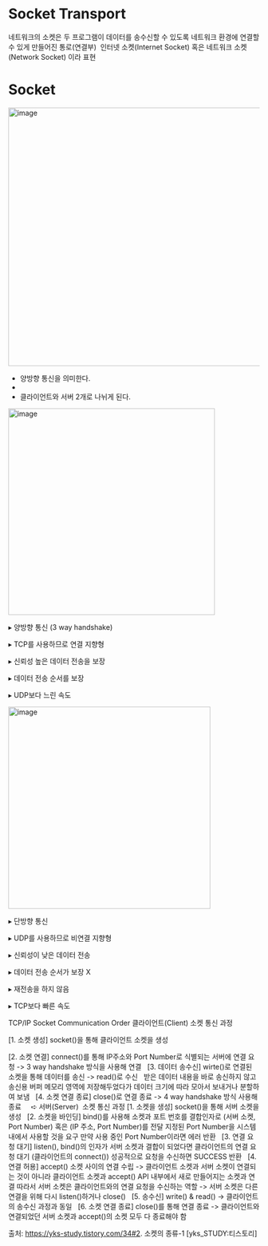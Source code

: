 # Socket Transport 
네트워크의 소켓은 두 프로그램이 데이터를 송수신할 수 있도록 네트워크 환경에 연결할 수 있게 만들어진 통로(연결부)
 인터넷 소켓(Internet Socket) 혹은 네트워크 소켓(Network Socket) 이라 표현

# Socket 
<img width="518" alt="image" src="https://github.com/lee1234435/Transport/assets/133578714/9159de6b-f053-421c-9eb0-839ef5cd31d7">

- 양방향 통신을 의미한다.
- 
- 클라이언트와 서버 2개로 나뉘게 된다.

<img width="414" alt="image" src="https://github.com/lee1234435/Transport/assets/133578714/ac409452-7ad1-4996-8bbd-59029c9ffc8d">

▸ 양방향 통신 (3 way handshake)

▸ TCP를 사용하므로 연결 지향형

▸ 신뢰성 높은 데이터 전송을 보장

▸ 데이터 전송 순서를 보장

▸ UDP보다 느린 속도

<img width="405" alt="image" src="https://github.com/lee1234435/Transport/assets/133578714/605cdaf7-aeca-413e-8971-02dbed6ef53f">


▸ 단방향 통신

▸ UDP를 사용하므로 비연결 지향형

▸ 신뢰성이 낮은 데이터 전송

▸ 데이터 전송 순서가 보장 X

▸ 재전송을 하지 않음

▸ TCP보다 빠른 속도


TCP/IP Socket Communication Order
클라이언트(Client) 소켓 통신 과정

[1. 소켓 생성] socket()을 통해 클라이언트 소켓을 생성

[2. 소켓 연결] connect()를 통해 IP주소와 Port Number로 식별되는 서버에 연결 요청 -> 3 way handshake 방식을 사용해 연결
 
[3. 데이터 송수신] wirte()로 연결된 소켓을 통해 데이터를 송신 -> read()로 수신
 
받은 데이터 내용을 바로 송신하지 않고 송신용 버퍼 메모리 영역에 저장해두었다가 데이터 크기에 따라 모아서 보내거나 분할하여 보냄
 
[4. 소켓 연결 종료] close()로 연결 종료 -> 4 way handshake 방식 사용해 종료
 
 
➪ 서버(Server)  소켓 통신 과정
[1. 소켓을 생성] socket()을 통해 서버 소켓을 생성
 
[2. 소켓을 바인딩] bind()를 사용해 소켓과 포트 번호를 결합인자로 (서버 소켓, Port Number) 혹은 (IP 주소, Port Number)를 전달 지정된 Port Number을 시스템 내에서 사용할 것을 요구 만약 사용 중인 Port Number이라면 에러 반환
 
[3. 연결 요청 대기] listen(), bind()의 인자가 서버 소켓과 결합이 되었다면 클라이언트의 연결 요청 대기 (클라이언트의 connect()) 성공적으로 요청을 수신하면 SUCCESS 반환
 
[4. 연결 허용] accept() 소켓 사이의 연결 수립 -> 클라이언트 소켓과 서버 소켓이 연결되는 것이 아니라 클라이언트 소켓과 accept() API 내부에서 새로 만들어지는 소켓과 연결 따라서 서버 소켓은 클라이언트와의 연결 요청을 수신하는 역할 -> 서버 소켓은 다른 연결을 위해 다시 listen()하거나 close()
 
[5. 송수신] write() & read() -> 클라이언트의 송수신 과정과 동일
 
[6. 소켓 연결 종료] close()를 통해 연결 종료 -> 클라이언트와 연결되었던 서버 소켓과 accept()의 소켓 모두 다 종료해야 함


출처: https://yks-study.tistory.com/34#2. 소켓의 종류-1 [yks_STUDY:티스토리]
